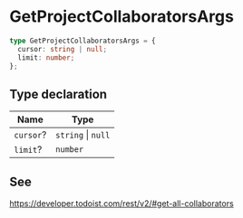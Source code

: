 # GetProjectCollaboratorsArgs

```ts
type GetProjectCollaboratorsArgs = {
  cursor: string | null;
  limit: number;
};
```

## Type declaration

| Name | Type |
| ------ | ------ |
| <a id="cursor"></a> `cursor`? | `string` \| `null` |
| <a id="limit"></a> `limit`? | `number` |

## See

https://developer.todoist.com/rest/v2/#get-all-collaborators
